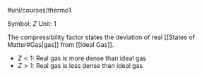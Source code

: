 #uni/courses/thermo1 

Symbol: $Z$
Unit: $1$

The compressibility factor states the deviation of real [[States of Matter#Gas|gas]] from [[Ideal Gas]].
- $Z < 1$: Real gas is more dense than ideal gas
- $Z > 1$: Real gas is less dense than ideal gas